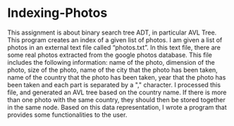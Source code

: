# Indexing-Photos
This assignment is about binary search tree ADT, in particular AVL Tree. This program creates an index of a given list of photos. I am given a list of photos in an external text file called “photos.txt”. In this text file, there are some real photos extracted from the google photos database. This file includes the following information: name of the photo, dimension of the photo, size of the photo, name of the city that the photo has been taken, name of the country that the photo has been taken, year that the photo has been taken and each part is separated by a "," character. I processed this file, and generated an AVL tree based on the country name. If there is  more than one photo with the same country, they should then be stored together in the same  node. Based on this data representation, I wrote a program that provides some functionalities to the user.
